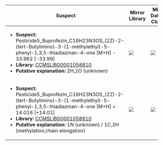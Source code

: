Suspect | Mirror Library | Mirror Dataset Cluster | Image
--- | --- | --- | ---
<ul><li><b>Suspect:</b> Pesticide5_Buprofezin_C16H23N3OS_(2Z)-2-(tert-Butylimino)-3-(1-methylethyl)-5-phenyl-1,3,5-thiadiazinan-4-one [M+H] -  33.962 [-33.99]</li><li><b>Library:</b> [CCMSLIB00001058810](https://gnps.ucsd.edu/ProteoSAFe/gnpslibraryspectrum.jsp?SpectrumID=CCMSLIB00001058810)</li><li><b>Putative explanation:</b> 2H,2O (unknown)</li></ul> | ![](https://metabolomics-usi.ucsd.edu/svg/mirror?usi1=mzspec:MSV000080604:Pesticide_Mix5_pos.mzXML:scan:2740&usi2=mzspec:GNPSLIBRARY:CCMSLIB00001058810&mz_min=50&mz_max=500) | ![](https://metabolomics-usi.ucsd.edu/svg/mirror?usi1=mzspec:MSV000080604:Pesticide_Mix5_pos.mzXML:scan:2740&usi2=mzspec:MSV000084314:MSV000080604.mgf:scan:873&mz_min=50&mz_max=500) | [View USI](https://metabolomics-usi.ucsd.edu/svg/?usi=mzspec:MSV000080604:Pesticide_Mix5_pos.mzXML:scan:2740&mz_min=50&mz_max=500)
<ul><li><b>Suspect:</b> Pesticide5_Buprofezin_C16H23N3OS_(2Z)-2-(tert-Butylimino)-3-(1-methylethyl)-5-phenyl-1,3,5-thiadiazinan-4-one [M+H] +  14.016 [+14.01]</li><li><b>Library:</b> [CCMSLIB00001058810](https://gnps.ucsd.edu/ProteoSAFe/gnpslibraryspectrum.jsp?SpectrumID=CCMSLIB00001058810)</li><li><b>Putative explanation:</b> 1N (unknown) / 1C,2H (methylation,chain elongation)</li></ul> | ![](https://metabolomics-usi.ucsd.edu/svg/mirror?usi1=mzspec:MSV000080616:Pesticide_Mix5_Pos_14k.mzXML:scan:2862&usi2=mzspec:GNPSLIBRARY:CCMSLIB00001058810&mz_min=50&mz_max=500) | ![](https://metabolomics-usi.ucsd.edu/svg/mirror?usi1=mzspec:MSV000080616:Pesticide_Mix5_Pos_14k.mzXML:scan:2862&usi2=mzspec:MSV000084314:MSV000080616.mgf:scan:2895&mz_min=50&mz_max=500) | [View USI](https://metabolomics-usi.ucsd.edu/svg/?usi=mzspec:MSV000080616:Pesticide_Mix5_Pos_14k.mzXML:scan:2862&mz_min=50&mz_max=500)